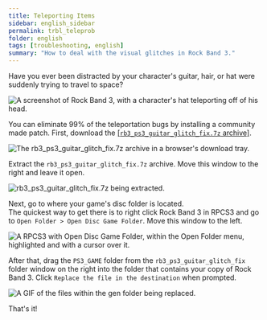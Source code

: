 ```yaml
---
title: Teleporting Items
sidebar: english_sidebar
permalink: trbl_teleprob
folder: english
tags: [troubleshooting, english]
summary: "How to deal with the visual glitches in Rock Band 3."
---
```


Have you ever been distracted by your character's guitar, hair, or hat were suddenly trying to travel to space?

![A screenshot of Rock Band 3, with a character's hat teleporting off of his head.](https://carlmylo.github.io/rb3-pc/images/trbl/common/flyinst.png)

You can eliminate 99% of the teleportation bugs by installing a community made patch. First, download the [[`rb3_ps3_guitar_glitch_fix.7z` archive]](https://github.com/hmxmilohax/rock-band-3-deluxe/raw/develop/dependencies/ps3_patcher/rb3_ps3_guitar_glitch_fix.7z).

![The rb3_ps3_guitar_glitch_fix.7z archive in a browser's download tray.](https://carlmylo.github.io/rb3-pc/images/trbl/teleprob/patchfldr.png "rb3_ps3_guitar_glitch_fix.7z")

Extract the `rb3_ps3_guitar_glitch_fix.7z` archive. Move this window to the right and leave it open.

![rb3_ps3_guitar_glitch_fix.7z being extracted.](https://carlmylo.github.io/rb3-pc/images/trbl/teleprob/patchextr.png "rb3_ps3_guitar_glitch_fix.7z")

Next, go to where your game's disc folder is located.  
The quickest way to get there is to right click Rock Band 3 in RPCS3 and go to `Open Folder > Open Disc Game Folder`. Move this window to the left.

![A RPCS3 with Open Disc Game Folder, within the Open Folder menu, highlighted and with a cursor over it.](https://carlmylo.github.io/rb3-pc/images/trbl/teleprob/patchgames.png "RPCS3")

After that, drag the `PS3_GAME` folder from the `rb3_ps3_guitar_glitch_fix` folder window on the right into the folder that contains your copy of Rock Band 3. Click `Replace the file in the destination` when prompted.

![A GIF of the files within the gen folder being replaced.](https://carlmylo.github.io/rb3-pc/images/trbl/teleprob/patchrepl.gif "Replacing gen folder")

That's it!